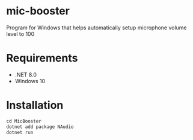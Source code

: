 # mic-booster
Program for Windows that helps automatically setup microphone volume level to 100

# Requirements
* .NET 8.0
* Windows 10

# Installation
```csharp
cd MicBooster
dotnet add package NAudio
dotnet run
```
